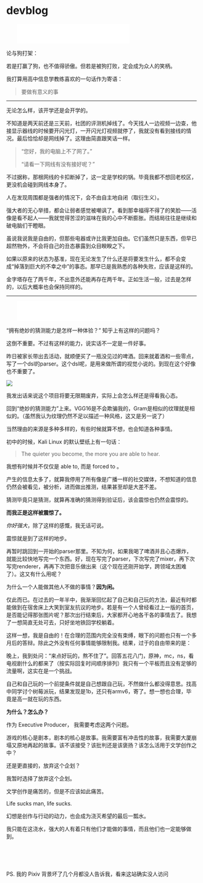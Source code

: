 # devblog

<iframe frameborder="no" border="0" marginwidth="0" marginheight="0" width=298 height=52 style="margin-left:2em" src="//music.163.com/outchain/player?type=2&id=22805698&auto=1&height=32"></iframe>

论与狗打架：

若是打赢了狗，也不值得骄傲。但若是被狗打败，定会成为众人的笑柄。

我打算用高中信息学教练喜欢的一句话作为寄语：

> 要做有意义的事

---------------------------------

无论怎么样，该开学还是会开学的。

不知道是两天前还是三天前，社团的评测机掉线了。今天找人一边视频一边查，他接显示器线的时候要开闪光灯，一开闪光灯视频就停了，我就没有看到接线的情况。最后恰恰却是网线掉了。这理由简直跟笑话一样。

> “您好，我的电脑上不了网了。”
> 
> “请看一下网线有没有接好呢？”

不过据称，那根网线的卡扣断掉了，这一定是学校的锅。毕竟我都不想回老校区，更没机会碰到网线本身了。

人在发现周围都是强者的情况下，会不由自主地自闭（取衍生义）。

强大者的无心举措，都会让弱者感觉被嘲讽了。看到那幸福得不得了的笑脸——活像是看不起人——我就觉得苦涩的滋味在我的心中不断膨胀。而结局往往是继续和破电脑们干瞪眼。

虽说我说我是自由的，但那些电器或许比我更加自由。它们虽然只是东西，但早已超然物外，不会将自己的丑态暴露到众目睽睽之下。

如果以原来的状态为基准，现在无论发生了什么还是将要发生什么，都不会变成“掉落到巨大的不幸之中”的事态。那早已是我熟悉的各种失败，应该是这样的。

金字塔存在了两千年，不出意外还能再存在两千年。正如生活一般，过去是怎样的，以后大概率也会保持同样的。

---------------------------------

<iframe frameborder="no" border="0" marginwidth="0" marginheight="0" width=298 height=52 style="margin-left:2em" src="//music.163.com/outchain/player?type=2&id=1483490495&auto=0&height=32"></iframe>

“拥有绝妙的猜测能力是怎样一种体验？” 知乎上有这样的问题吗？

这倒不重要。不过有这样的能力，说实话不一定是一件好事。

昨日被家长带出去活动，就顺便买了一瓶没见过的啤酒。回来就着酒和一些零点，写了一个dsl的parser。这个dsl呢，是用来做所谓的视觉小说的。到现在这个好像也不重要了。

![](https://i.loli.net/2021/08/26/mw4kCntequ7jScG.png)

我发出话来说这个项目将要无限期废弃，实际上会怎么样还是得看我心态。

回到“绝妙的猜测能力”上来。VGG16是不会欺骗我的，Gram是相似的纹理就是相似的。（虽然我认为纹理仍然不足以描述一种风格，这又是另一说了）

当然理由的来源是多种多样的，有些时候就算不想，也会知道各种事情。

初中的时候，Kali Linux 的默认壁纸上有一句话：

> The quieter you become, the more you are able to hear.

我想有时候并不仅仅是 able to, 而是 forced to 。

产生的信息太多了，就算我停用了所有像是广播一样的社交媒体，不想知道的信息仍然会被看见，被分析，进而做出推测，结果甚至却是大差不差。

猜测毕竟只是猜测，就算再准确的猜测得到验证后，该会震惊也仍然会震惊的。

**而我正是这样被震惊了。**

*你好强大*，除了这样的感慨，我无话可说。

震惊就是到了这样的地步。

再暂时跳回到一开始的parser那里。不知为何，如果我喝了啤酒并且心态爆炸，就能比较快地写完一个东西。好，现在写完了parser，下次写完了mixer，再下次写完renderer，再再下次把音乐做出来（这个现在还刚开始学，跨领域太困难了）。这又有什么用呢？

为什么一个人能做其他人不做的事情？**因为闲。**

仅此而已。在过去的一年半中，我渐渐回忆起了自己和自己玩的方法，最近有时都能做到在宿舍床上大笑到室友抗议的地步。若是有一个人曾经看过上一版的首页，是否能记得那张图片呢？那次出行结束后，大家都开心地各干各的事情去了。我想了一想简直无处可去，只好坐地铁回学校躺着。

这样一想，我是自由的！在合理的范围内完全没有束缚，眼下的问题也只有一个多月后的答辩。除此之外没有任何事情能够限制我。结果，过于的自由带来的是：

晚上，我到处问：“来点好玩的，熬不住了”。回答五花八门，原神，mc，ns，看电视剧什么的都来了（按实际回复时间顺序排列）我只有一个平板而且没有足够的流量啊，这实在是一个挑战。

自己和自己玩的一个前提条件就是自己想跟自己玩，不然做什么都没得意思。找高中同学讨个树莓派玩，结果发现是1b，还只有armv6，寄了。想一想也合理，毕竟是高一就在玩的东西。

**为什么？怎么办？**

作为 Executive Producer， 我需要考虑这两个问题。

游戏的核心是剧本，剧本的核心是故事。我需要富有冲击性的故事，我需要大厦崩塌又原地再起的故事。该不该接受？该批判还是该褒扬？该怎么活用于文学创作之中？

还是更直接的，放弃这个企划？

我暂时选择了放弃这个企划。

文学创作是痛苦的，但是不应该如此痛苦。

Life sucks man, life sucks.

幻想是创作与行动的动力，也会成为浇灭希望的最后一瓢水。

我只能在这浇水，强大的人有着只有他们才能做的事情，而且他们也一定能够做到。

<br><br><br>

PS. 我的 Pixiv 背景坏了几个月都没人告诉我，看来这站确实没人访问
